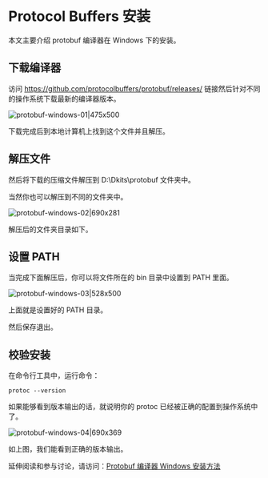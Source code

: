 # Protocol Buffers 安装
本文主要介绍 protobuf 编译器在 Windows 下的安装。

## 下载编译器
访问  https://github.com/protocolbuffers/protobuf/releases/ 链接然后针对不同的操作系统下载最新的编译器版本。

![protobuf-windows-01|475x500](https://cdn.ossez.com/discourse-uploads/original/2X/1/1dd39bd466048c1f7f5067e1605f396898dd873a.png)

下载完成后到本地计算机上找到这个文件并且解压。

## 解压文件
然后将下载的压缩文件解压到 D:\Dkits\protobuf 文件夹中。

当然你也可以解压到不同的文件夹中。

![protobuf-windows-02|690x281](https://cdn.ossez.com/discourse-uploads/original/2X/3/3e227fcacdddbdd7a5769b9e03f05a356dcb0fd0.png)

解压后的文件夹目录如下。

## 设置 PATH
当完成下面解压后，你可以将文件所在的 bin 目录中设置到 PATH 里面。

![protobuf-windows-03|528x500](https://cdn.ossez.com/discourse-uploads/original/2X/2/27bd6464431fa25136684e8f03e48255fc369c40.png)

上面就是设置好的 PATH 目录。

然后保存退出。

## 校验安装
在命令行工具中，运行命令：

`protoc --version`

如果能够看到版本输出的话，就说明你的 protoc 已经被正确的配置到操作系统中了。

![protobuf-windows-04|690x369](https://cdn.ossez.com/discourse-uploads/optimized/2X/9/9be96ab271c416ad37e06a641348cecae7ff9c52_2_690x369.png)

如上图，我们能看到正确的版本输出。

延伸阅读和参与讨论，请访问：[Protobuf 编译器 Windows 安装方法](https://www.ossez.com/t/protobuf-windows/13864)
